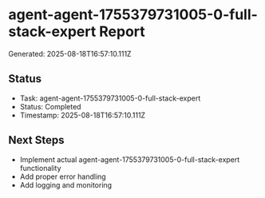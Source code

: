 # agent-agent-1755379731005-0-full-stack-expert Report

Generated: 2025-08-18T16:57:10.111Z

## Status
- Task: agent-agent-1755379731005-0-full-stack-expert
- Status: Completed
- Timestamp: 2025-08-18T16:57:10.111Z

## Next Steps
- Implement actual agent-agent-1755379731005-0-full-stack-expert functionality
- Add proper error handling
- Add logging and monitoring
